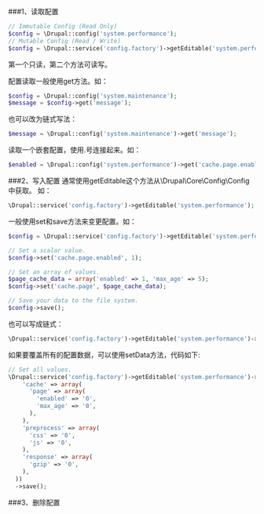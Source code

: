 ###1、读取配置

```php
// Immutable Config (Read Only)
$config = \Drupal::config('system.performance');
// Mutable Config (Read / Write)
$config = \Drupal::service('config.factory')->getEditable('system.performance');
```

第一个只读，第二个方法可读写。

配置读取一般使用get方法。如：

```php
$config = \Drupal::config('system.maintenance');
$message = $config->get('message');
```
也可以改为链式写法：

```php
$message = \Drupal::config('system.maintenance')->get('message');
```

读取一个嵌套配置，使用.号连接起来。如：
```php
$enabled = \Drupal::config('system.performance')->get('cache.page.enabled');
```

###2、写入配置
通常使用getEditable这个方法从\Drupal\Core\Config\Config中获取。
如：
```php
\Drupal::service('config.factory')->getEditable('system.performance');
```

一般使用set和save方法来变更配置。如：
```php
$config = \Drupal::service('config.factory')->getEditable('system.performance');

// Set a scalar value.
$config->set('cache.page.enabled', 1);

// Set an array of values.
$page_cache_data = array('enabled' => 1, 'max_age' => 5);
$config->set('cache.page', $page_cache_data);

// Save your data to the file system.
$config->save();
```

也可以写成链式：
```php
\Drupal::service('config.factory')->getEditable('system.performance')->set('cache.page.enabled', 1)->save();
```

如果要覆盖所有的配置数据，可以使用setData方法，代码如下:
```php
// Set all values.
\Drupal::service('config.factory')->getEditable('system.performance')->setData(array(
    'cache' => array(
      'page' => array(
        'enabled' => '0',
        'max_age' => '0',
      ),
    ),
    'preprocess' => array(
      'css' => '0',
      'js' => '0',
    ),
    'response' => array(
      'gzip' => '0',
    ),
  ))
  ->save();
```

###3、删除配置
